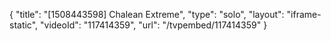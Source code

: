 {
    "title": "[1508443598] Chalean Extreme",
    "type": "solo",
    "layout": "iframe-static",
    "videoId": "117414359",
    "url": "\/tvpembed\/117414359"
}